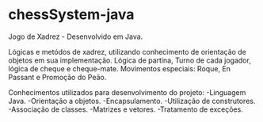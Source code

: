 # chessSystem-java

Jogo de Xadrez - Desenvolvido em Java.

Lógicas e metódos de xadrez, utilizando conhecimento de orientação de objetos em sua implementação.
Lógica de partina, Turno de cada jogador, lógica de cheque e cheque-mate.
Movimentos especiais: Roque, En Passant e Promoção do Peão.

Conhecimentos utilizados para desenvolvimento do projeto:
-Linguagem Java.
-Orientação a objetos.
-Encapsulamento.
-Utilização de construtores.
-Associação de classes.
-Matrizes e vetores.
-Tratamento de exceções.
